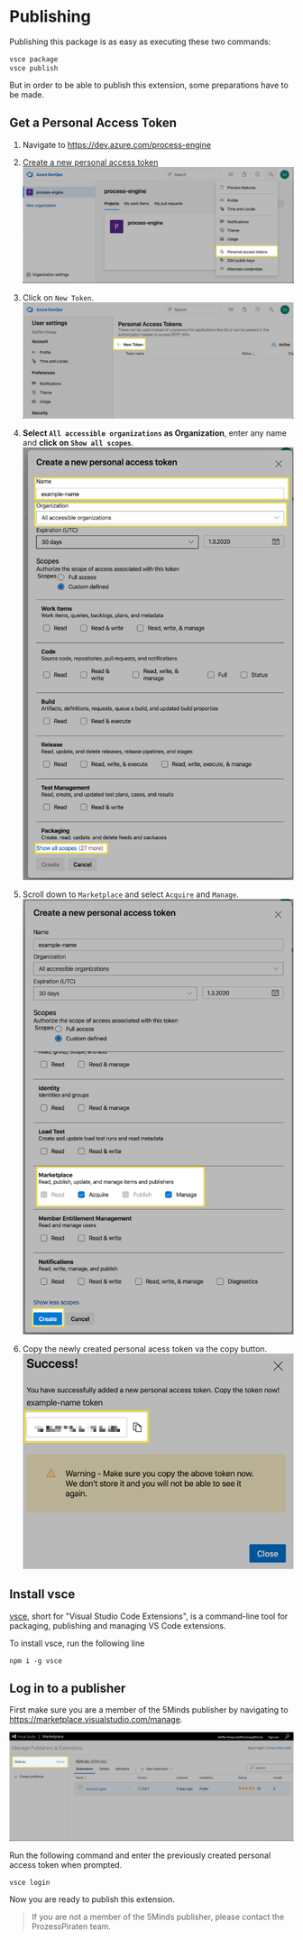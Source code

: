 # Publishing

Publishing this package is as easy as executing these two commands:
```
vsce package
vsce publish
```

But in order to be able to publish this extension, some preparations have to be made.

## Get a Personal Access Token

1. Navigate to https://dev.azure.com/process-engine

1. [Create a new personal access token](https://dev.azure.com/process-engine/_usersSettings/tokens)
![](res/1_Azure-Menu-PAT.png)

1. Click on `New Token`.
![](res/2_Azure-PAT-NewToken.png)

1. **Select `All accessible organizations` as Organization**, enter any name and **click on `Show all scopes`**.
![](res/3_PAT-NewToken-Main.png)

1. Scroll down to `Marketplace` and select `Acquire` and `Manage`.
![](res/4_PAT-NewToken-Scopes.png)

1. Copy the newly created personal acess token va the copy button.
![](res/5_PAT-NewToken-CopyToken.png)

## Install vsce

[vsce](https://github.com/microsoft/vscode-vsce), short for "Visual Studio Code Extensions", is a command-line tool for packaging, publishing and managing VS Code extensions.

To install vsce, run the following line
```
npm i -g vsce
```

## Log in to a publisher

First make sure you are a member of the 5Minds publisher by navigating to https://marketplace.visualstudio.com/manage.

![](res/6_Azure-ManagePublisher.png)

Run the following command and enter the previously created personal access token when prompted.

```
vsce login
```

Now you are ready to publish this extension.

> If you are not a member of the 5Minds publisher, please contact the ProzessPiraten team.
